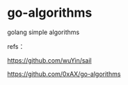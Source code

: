 # go-algorithms
golang simple algorithms


refs：
  
  https://github.com/wuYin/sail
  
  
  https://github.com/0xAX/go-algorithms
